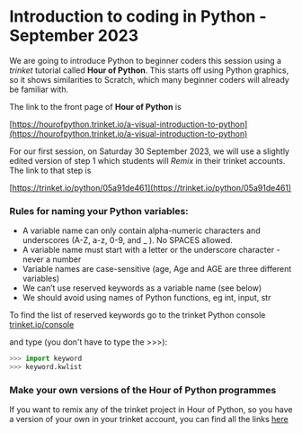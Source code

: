 # Introduction to coding in Python - September 2023

We are going to introduce Python to beginner coders this session using a *trinket* tutorial called **Hour of Python**. This starts off using Python graphics, so it shows similarities to Scratch, which many beginner coders will already be familiar with.

The link to the front page of **Hour of Python** is

[https://hourofpython.trinket.io/a-visual-introduction-to-python](https://hourofpython.trinket.io/a-visual-introduction-to-python)

For our first session, on Saturday 30 September 2023, we will use a slightly edited version of step 1 which students will *Remix* in their trinket accounts. The link to that step is

[https://trinket.io/python/05a91de461](https://trinket.io/python/05a91de461)

### Rules for naming your Python variables:
- A variable name can only contain alpha-numeric characters and underscores (A-Z, a-z, 0-9, and _ ). No SPACES allowed.
- A variable name must start with a letter or the underscore character - never a number
- Variable names are case-sensitive (age, Age and AGE are three different variables)
- We can’t use reserved keywords as a variable name (see below)
- We should avoid using names of Python functions, eg int, input, str

To find the list of reserved keywords go to the trinket Python console [trinket.io/console](https://trinket.io/console)

and type (you don't have to type the >>>):

```python
>>> import keyword
>>> keyword.kwlist
```

### Make your own versions of the Hour of Python programmes

If you want to remix any of the trinket project in Hour of Python, so you have a version of your own in your trinket account, you can find all the links [here](./Hour_of_Python_links.md)
